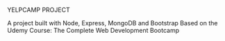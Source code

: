 YELPCAMP PROJECT

A project built with Node, Express, MongoDB and Bootstrap
Based on the Udemy Course: The Complete Web Development Bootcamp